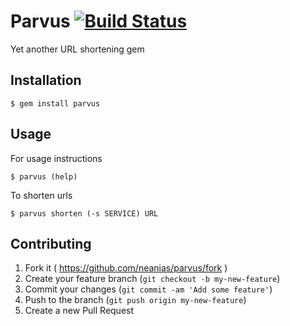 # Parvus [![Build Status](https://travis-ci.org/neanias/parvus.svg)](https://travis-ci.org/neanias/parvus)

Yet another URL shortening gem

## Installation

    $ gem install parvus

## Usage

For usage instructions

    $ parvus (help)

To shorten urls

    $ parvus shorten (-s SERVICE) URL

## Contributing

1. Fork it ( https://github.com/neanias/parvus/fork )
2. Create your feature branch (`git checkout -b my-new-feature`)
3. Commit your changes (`git commit -am 'Add some feature'`)
4. Push to the branch (`git push origin my-new-feature`)
5. Create a new Pull Request
